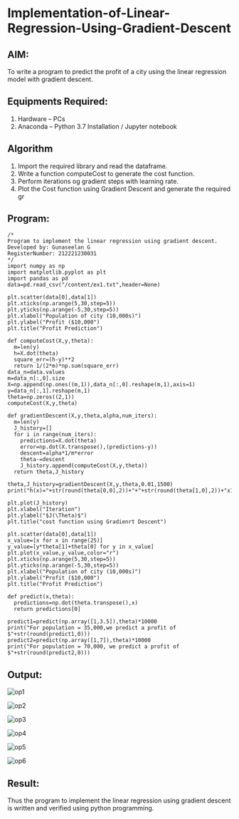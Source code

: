 # Implementation-of-Linear-Regression-Using-Gradient-Descent

## AIM:
To write a program to predict the profit of a city using the linear regression model with gradient descent.

## Equipments Required:
1. Hardware – PCs
2. Anaconda – Python 3.7 Installation / Jupyter notebook

## Algorithm
1. Import the required library and read the dataframe.
2. Write a function computeCost to generate the cost function.
3. Perform iterations og gradient steps with learning rate.
4. Plot the Cost function using Gradient Descent and generate the required gr

## Program:
```
/*
Program to implement the linear regression using gradient descent.
Developed by: Gunaseelan G
RegisterNumber: 212221230031
*/
import numpy as np
import matplotlib.pyplot as plt
import pandas as pd
data=pd.read_csv("/content/ex1.txt",header=None)

plt.scatter(data[0],data[1])
plt.xticks(np.arange(5,30,step=5))
plt.yticks(np.arange(-5,30,step=5))
plt.xlabel("Population of city (10,000s)")
plt.ylabel("Profit ($10,000")
plt.title("Profit Prediction")

def computeCost(X,y,theta):
  m=len(y)
  h=X.dot(theta)
  square_err=(h-y)**2
  return 1/(2*m)*np.sum(square_err)
data_n=data.values
m=data_n[:,0].size
X=np.append(np.ones((m,1)),data_n[:,0].reshape(m,1),axis=1)
y=data_n[:,1].reshape(m,1)
theta=np.zeros((2,1))
computeCost(X,y,theta)

def gradientDescent(X,y,theta,alpha,num_iters):
  m=len(y)
  J_history=[]
  for i in range(num_iters):
    predictions=X.dot(theta)
    error=np.dot(X.transpose(),(predictions-y))
    descent=alpha*1/m*error
    theta-=descent
    J_history.append(computeCost(X,y,theta))
  return theta,J_history

theta,J_history=gradientDescent(X,y,theta,0.01,1500)
print("h(x)="+str(round(theta[0,0],2))+"+"+str(round(theta[1,0],2))+"x1")

plt.plot(J_history)
plt.xlabel("Iteration")
plt.ylabel("$J(\Theta)$")
plt.title("cost function using Gradienrt Descent")

plt.scatter(data[0],data[1])
x_value=[x for x in range(25)]
y_value=[y*theta[1]+theta[0] for y in x_value]
plt.plot(x_value,y_value,color="r")
plt.xticks(np.arange(5,30,step=5))
plt.yticks(np.arange(-5,30,step=5))
plt.xlabel("Population of city (10,000s)")
plt.ylabel("Profit ($10,000")
plt.title("Profit Prediction")

def predict(x,theta):
  predictions=np.dot(theta.transpose(),x)
  return predictions[0]

predict1=predict(np.array([1,3.5]),theta)*10000
print("For population = 35,000,we predict a profit of $"+str(round(predict1,0)))
predict2=predict(np.array([1,7]),theta)*10000
print("For population = 70,000, we predict a profit of $"+str(round(predict2,0)))

```

## Output:
![op1](https://user-images.githubusercontent.com/93427303/196702655-2e6f6945-8a27-445e-b17e-a832d74de793.png)

![op2](https://user-images.githubusercontent.com/93427303/196702678-5e402ff2-312b-4d65-8d71-537591a19c7a.png)

![op3](https://user-images.githubusercontent.com/93427303/196702696-379e7222-5c01-41dd-909c-a332ed525893.png)

![op4](https://user-images.githubusercontent.com/93427303/196702713-ad0a2052-a3fc-4505-b692-49fc2e7fb54f.png)

![op5](https://user-images.githubusercontent.com/93427303/196702733-6c8793e4-7483-45d0-a76e-6c2090a29c03.png)

![op6](https://user-images.githubusercontent.com/93427303/196702753-ff401e6d-b899-4430-b990-67ee51c0ebd3.png)



## Result:
Thus the program to implement the linear regression using gradient descent is written and verified using python programming.
